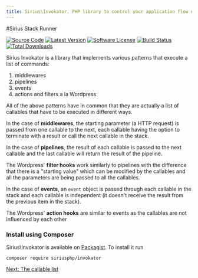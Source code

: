 ```yaml
---
title: Sirius\Invokator. PHP library to control your application flow using patterns
---
```


#Sirius Stack Runner

[![Source Code](http://img.shields.io/badge/source-siriusphp/invokator-blue.svg)](https://github.com/siriusphp/invokator)
[![Latest Version](https://img.shields.io/packagist/v/siriusphp/invokator.svg)](https://github.com/siriusphp/invokator/releases)
[![Software License](https://img.shields.io/badge/license-MIT-brightgreen.svg)](https://github.com/siriusphp/invokator/blob/master/LICENSE)
[![Build Status](https://github.com/siriusphp/invokator/workflows/CI/badge.svg)](https://github.com/siriusphp/invokator/actions)
[![Total Downloads](https://img.shields.io/packagist/dt/siriusphp/invokator.svg)](https://packagist.org/packages/siriusphp/invokator)

Sirius Invokator is a library that implements various patterns that execute a list of commands:

1. middlewares
2. pipelines
3. events
4. actions and filters a la Wordpress

All of the above patterns have in common that they are actually a list of callables that have to be executed in different ways.

In the case of **middlewares**, the starting parameter (a HTTP request) is passed from one callable to the next, each
callable having the option to terminate with a result or call the next callable in the stack.

In the case of **pipelines**, the result of each callable is passed to the next callable and the last callable will return the result of the pipeline. 

The Wordpress' **filter hooks** work similarly to pipelines with the difference that there is a "starting value" which can be modified by the callables and all the parameters are being passed to all the callables.

In the case of **events**, an `event` object is passed through each callable in the stack and each callable is independent (it doesn't receive the result from the previous item in the stack). 

The Wordpress' **action hooks** are similar to events as the callables are not influenced by each other

### Install using Composer

Sirius\Invokator is available on [Packagist](https://packagist.org/packages/siriusphp/invokator). To install it run

```
composer require siriusphp/invokator
```

[Next: The callable list](1_callable_collection.md)

